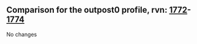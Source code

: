## Comparison for the outpost0 profile, rvn: [1772](https://github.com/PRO100KatYT/FortniteProfileRevisions/tree/main/profiles/outpost0/1772%20outpost0.json)-[1774](https://github.com/PRO100KatYT/FortniteProfileRevisions/tree/main/profiles/outpost0/1774%20outpost0.json)

No changes
